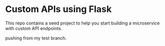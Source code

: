 Custom APIs using Flask
=========================================================

This repo contains a seed project to help you start building a microservice with custom API endpoints.


pushing from my test branch.
